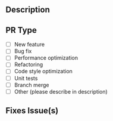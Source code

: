 <!--
* Thank you for investing your time on improving this project! Please fill out the forms below to the best of your ability.
-->

## Description
<!--
* Give a brief summary of the issue and how the pull request is fixing it.
-->

## PR Type
- [ ] New feature
- [ ] Bug fix
- [ ] Performance optimization
- [ ] Refactoring
- [ ] Code style optimization
- [ ] Unit tests
- [ ] Branch merge
- [ ] Other (please describe in description)

## Fixes Issue(s)
<!--
* Provide Issue Number(s)
-->